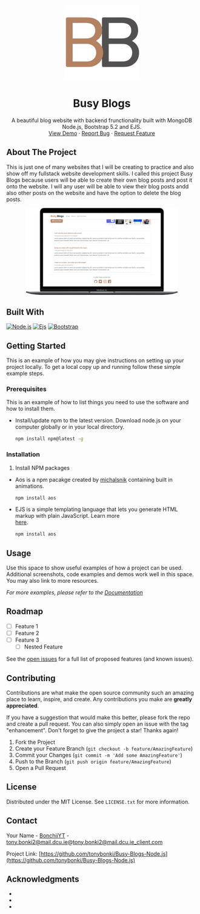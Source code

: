 <!-- PROJECT LOGO -->
<div align="center">
  <a href="https://github.com/tonybonki/Busy-Blogs-Node.js">
    <img src="Busy Blogs/public/tab-logo.png" alt="Logo" width="200" height="200">
  </a>

<h1 align="center">Busy Blogs</h1>

  <p align="center">
    A beautiful blog website with backend frunctionality built with MongoDB Node.js, Bootstrap 5.2 and EJS.
    <br />
    <a href="https://github.com/tonybonki/Busy-Blogs-Node.js">View Demo</a>
    ·
    <a href="https://github.com/tonybonki/Busy-Blogs-Node.js/issues">Report Bug</a>
    ·
    <a href="https://github.com/tonybonki/Busy-Blogs-Node.js/issues">Request Feature</a>
  </p>
</div>


<!-- ABOUT THE PROJECT -->
## About The Project

This is just one of many websites that I will be creating to practice and also show off my fullstack website development skills. I called this project Busy Blogs because users will be able to create their own blog posts and post it onto the website. I will any user will be able to view their blog posts andd also other posts on the website and have the option to delete the blog posts.

<div align='center' class='flex-container'>
<img width='400' src="Busy Blogs/public/blogs-img.png" alt="website-cover">

</div>




## Built With

 [![Node.js][Node.js]][Node-url]
 [![Ejs][Ejs.co]][Ejs-url]
 [![Bootstrap][Bootstrap.com]][Bootstrap-url]




<!-- GETTING STARTED -->
## Getting Started

This is an example of how you may give instructions on setting up your project locally.
To get a local copy up and running follow these simple example steps.

### Prerequisites

This is an example of how to list things you need to use the software and how to install them.
* Install/update npm to the latest version. Download node.js on your computer globally or in your local directory.
  ```sh
  npm install npm@latest -g
  ```

### Installation


1. Install NPM packages
* Aos is a npm pacakge created by 
[michalsnik](https://github.com/michalsnik/aos) containing built in animations. 
   ```sh
   npm install aos
   ```
* EJS is a simple templating language that lets you generate HTML markup with plain JavaScript. Learn more  
[here](https://ejs.co). 
   ```sh
   npm install aos
   ```




<!-- USAGE EXAMPLES -->
## Usage

Use this space to show useful examples of how a project can be used. Additional screenshots, code examples and demos work well in this space. You may also link to more resources.

_For more examples, please refer to the [Documentation](https://example.com)_




<!-- ROADMAP -->
## Roadmap

- [ ] Feature 1
- [ ] Feature 2
- [ ] Feature 3
    - [ ] Nested Feature

See the [open issues](https://github.com/tonybonki/Busy-Blogs-Node.js/issues) for a full list of proposed features (and known issues).




<!-- CONTRIBUTING -->
## Contributing

Contributions are what make the open source community such an amazing place to learn, inspire, and create. Any contributions you make are **greatly appreciated**.

If you have a suggestion that would make this better, please fork the repo and create a pull request. You can also simply open an issue with the tag "enhancement".
Don't forget to give the project a star! Thanks again!

1. Fork the Project
2. Create your Feature Branch (`git checkout -b feature/AmazingFeature`)
3. Commit your Changes (`git commit -m 'Add some AmazingFeature'`)
4. Push to the Branch (`git push origin feature/AmazingFeature`)
5. Open a Pull Request




<!-- LICENSE -->
## License

Distributed under the MIT License. See `LICENSE.txt` for more information.




<!-- CONTACT -->
## Contact

Your Name - [BonchiiYT](https://twitter.com/twitter_handle) - tony.bonki2@mail.dcu.ie@tony.bonki2@mail.dcu.ie_client.com

Project Link: [https://github.com/tonybonki/Busy-Blogs-Node.js](https://github.com/tonybonki/Busy-Blogs-Node.js)




<!-- ACKNOWLEDGMENTS -->
## Acknowledgments

* []()
* []()
* []()




<!-- MARKDOWN LINKS & IMAGES -->
<!-- https://www.markdownguide.org/basic-syntax/#reference-style-links -->
[contributors-shield]: https://img.shields.io/github/contributors/tonybonki/Busy-Blogs-Node.js.svg?style=for-the-badge
[contributors-url]: https://github.com/tonybonki/Busy-Blogs-Node.js/graphs/contributors
[forks-shield]: https://img.shields.io/github/forks/tonybonki/Busy-Blogs-Node.js.svg?style=for-the-badge
[forks-url]: https://github.com/tonybonki/Busy-Blogs-Node.js/network/members
[stars-shield]: https://img.shields.io/github/stars/tonybonki/Busy-Blogs-Node.js.svg?style=for-the-badge
[stars-url]: https://github.com/tonybonki/Busy-Blogs-Node.js/stargazers
[issues-shield]: https://img.shields.io/github/issues/tonybonki/Busy-Blogs-Node.js.svg?style=for-the-badge
[issues-url]: https://github.com/tonybonki/Busy-Blogs-Node.js/issues
[license-shield]: https://img.shields.io/github/license/tonybonki/Busy-Blogs-Node.js.svg?style=for-the-badge
[license-url]: https://github.com/tonybonki/Busy-Blogs-Node.js/blob/master/LICENSE.txt
[Node.js]: https://img.shields.io/badge/Node.js-000000?style=for-the-badge&logo=Nodedotjs&logoColor=white
[Node-url]: https://Nodejs.org/
[Ejs.co]: https://img.shields.io/badge/Ejs-20232A?style=for-the-badge&logo=Ejs&logoColor=61DAFB
[Ejs-url]: https://Ejs.co/
[Bootstrap.com]: https://img.shields.io/badge/Bootstrap-563D7C?style=for-the-badge&logo=bootstrap&logoColor=white
[Bootstrap-url]: https://getbootstrap.com
